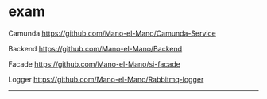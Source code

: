 # exam

Camunda
https://github.com/Mano-el-Mano/Camunda-Service

Backend
https://github.com/Mano-el-Mano/Backend

Facade
https://github.com/Mano-el-Mano/si-facade

Logger
https://github.com/Mano-el-Mano/Rabbitmq-logger


***
